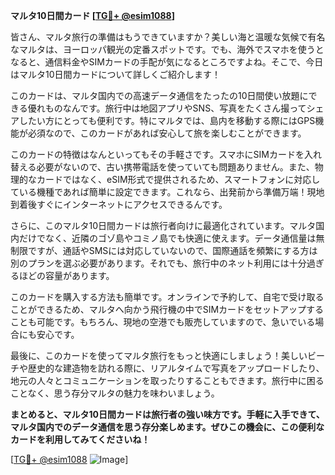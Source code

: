 **マルタ10日間カード [[TG💪+ @esim1088](https://t.me/s/esim1088)]**

皆さん、マルタ旅行の準備はもうできていますか？美しい海と温暖な気候で有名なマルタは、ヨーロッパ観光の定番スポットです。でも、海外でスマホを使うとなると、通信料金やSIMカードの手配が気になるところですよね。そこで、今日はマルタ10日間カードについて詳しくご紹介します！

このカードは、マルタ国内での高速データ通信をたったの10日間使い放題にできる優れものなんです。旅行中は地図アプリやSNS、写真をたくさん撮ってシェアしたい方にとっても便利です。特にマルタでは、島内を移動する際にはGPS機能が必須なので、このカードがあれば安心して旅を楽しむことができます。

このカードの特徴はなんといってもその手軽さです。スマホにSIMカードを入れ替える必要がないので、古い携帯電話を使っていても問題ありません。また、物理的なカードではなく、eSIM形式で提供されるため、スマートフォンに対応している機種であれば簡単に設定できます。これなら、出発前から準備万端！現地到着後すぐにインターネットにアクセスできるんです。

さらに、このマルタ10日間カードは旅行者向けに最適化されています。マルタ国内だけでなく、近隣のゴゾ島やコミノ島でも快適に使えます。データ通信量は無制限ですが、通話やSMSには対応していないので、国際通話を頻繁にする方は別のプランを選ぶ必要があります。それでも、旅行中のネット利用には十分過ぎるほどの容量があります。

このカードを購入する方法も簡単です。オンラインで予約して、自宅で受け取ることができるため、マルタへ向かう飛行機の中でSIMカードをセットアップすることも可能です。もちろん、現地の空港でも販売していますので、急いでいる場合にも安心です。

最後に、このカードを使ってマルタ旅行をもっと快適にしましょう！美しいビーチや歴史的な建造物を訪れる際に、リアルタイムで写真をアップロードしたり、地元の人々とコミュニケーションを取ったりすることもできます。旅行中に困ることなく、思う存分マルタの魅力を味わいましょう。

**まとめると、マルタ10日間カードは旅行者の強い味方です。手軽に入手できて、マルタ国内でのデータ通信を思う存分楽しめます。ぜひこの機会に、この便利なカードを利用してみてくださいね！**

[[TG💪+ @esim1088](https://t.me/s/esim1088) ![Image](https://i.postimg.cc/Y0z9fWf4/image.png)]